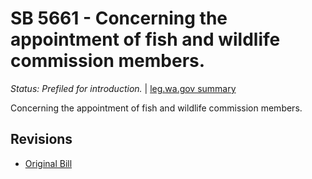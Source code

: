 # SB 5661 - Concerning the appointment of fish and wildlife commission members.
*Status: Prefiled for introduction.* | [leg.wa.gov summary](https://app.leg.wa.gov/billsummary?BillNumber=5661&Year=2021)

Concerning the appointment of fish and wildlife commission members.

## Revisions
* [Original Bill](1/)